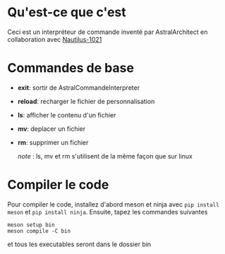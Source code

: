 # Qu'est-ce que c'est

Ceci est un interpréteur de commande inventé par AstralArchitect en collaboration avec [Nautilus-1021](https://github.com/Nautilus-1021)

# Commandes de base

- **exit**: sortir de AstralCommandeInterpreter
- **reload**: recharger le fichier de personnalisation
- **ls**: afficher le contenu d'un fichier
- **mv**: deplacer un fichier
- **rm**: supprimer un fichier
  
  *note* : ls, mv et rm s'utilisent de la même façon que sur linux
# Compiler le code
Pour compiler le code, installez d'abord meson et ninja avec `pip install meson` et `pip install ninja`.
Ensuite, tapez les commandes suivantes
```
meson setup bin
meson compile -C bin
```
et tous les executables seront dans le dossier bin
